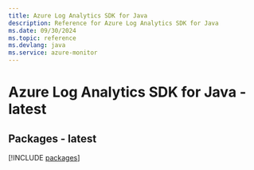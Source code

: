 ```yaml
---
title: Azure Log Analytics SDK for Java
description: Reference for Azure Log Analytics SDK for Java
ms.date: 09/30/2024
ms.topic: reference
ms.devlang: java
ms.service: azure-monitor
---
```

# Azure Log Analytics SDK for Java - latest
## Packages - latest
[!INCLUDE [packages](log-analytics-index.md)]